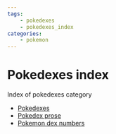```yaml
---
tags:
    - pokedexes
    - pokedexes_index
categories:
    - pokemon
---
```


# Pokedexes index

Index of pokedexes category

- [Pokedexes](pokedexes.md)
- [Pokedex prose](pokedex_prose.md)
- [Pokemon dex numbers](pokemon_dex_numbers.md)
